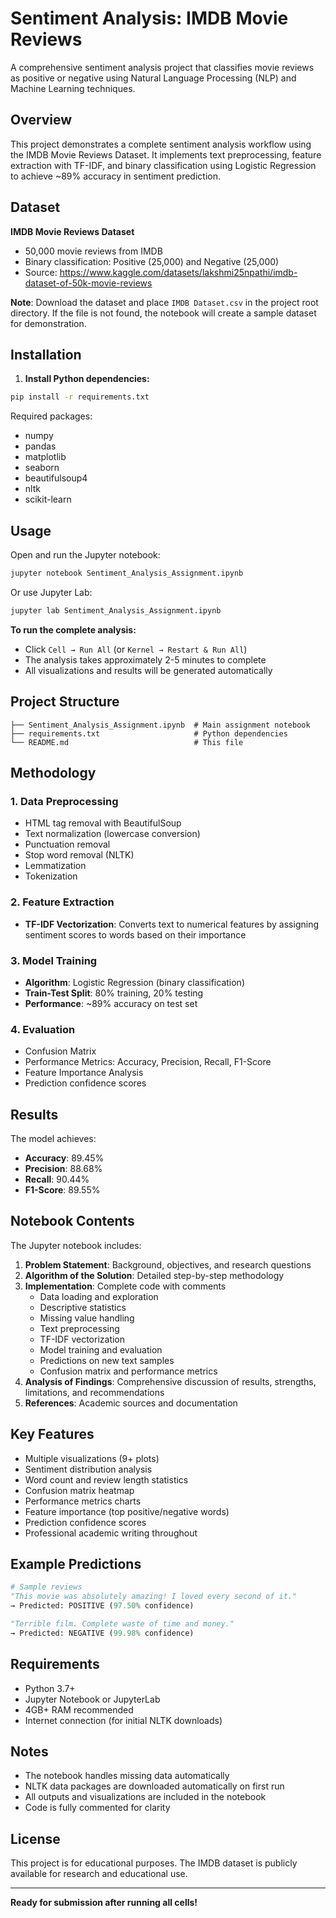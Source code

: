 # Sentiment Analysis: IMDB Movie Reviews

A comprehensive sentiment analysis project that classifies movie reviews as positive or negative using Natural Language Processing (NLP) and Machine Learning techniques.

## Overview

This project demonstrates a complete sentiment analysis workflow using the IMDB Movie Reviews Dataset. It implements text preprocessing, feature extraction with TF-IDF, and binary classification using Logistic Regression to achieve ~89% accuracy in sentiment prediction.

## Dataset

**IMDB Movie Reviews Dataset**
- 50,000 movie reviews from IMDB
- Binary classification: Positive (25,000) and Negative (25,000)
- Source: https://www.kaggle.com/datasets/lakshmi25npathi/imdb-dataset-of-50k-movie-reviews

**Note**: Download the dataset and place `IMDB Dataset.csv` in the project root directory. If the file is not found, the notebook will create a sample dataset for demonstration.

## Installation

1. **Install Python dependencies:**

```bash
pip install -r requirements.txt
```

Required packages:
- numpy
- pandas
- matplotlib
- seaborn
- beautifulsoup4
- nltk
- scikit-learn

## Usage

Open and run the Jupyter notebook:

```bash
jupyter notebook Sentiment_Analysis_Assignment.ipynb
```

Or use Jupyter Lab:

```bash
jupyter lab Sentiment_Analysis_Assignment.ipynb
```

**To run the complete analysis:**
- Click `Cell → Run All` (or `Kernel → Restart & Run All`)
- The analysis takes approximately 2-5 minutes to complete
- All visualizations and results will be generated automatically

## Project Structure

```
├── Sentiment_Analysis_Assignment.ipynb  # Main assignment notebook
├── requirements.txt                     # Python dependencies
└── README.md                            # This file
```

## Methodology

### 1. Data Preprocessing
- HTML tag removal with BeautifulSoup
- Text normalization (lowercase conversion)
- Punctuation removal
- Stop word removal (NLTK)
- Lemmatization
- Tokenization

### 2. Feature Extraction
- **TF-IDF Vectorization**: Converts text to numerical features by assigning sentiment scores to words based on their importance

### 3. Model Training
- **Algorithm**: Logistic Regression (binary classification)
- **Train-Test Split**: 80% training, 20% testing
- **Performance**: ~89% accuracy on test set

### 4. Evaluation
- Confusion Matrix
- Performance Metrics: Accuracy, Precision, Recall, F1-Score
- Feature Importance Analysis
- Prediction confidence scores

## Results

The model achieves:
- **Accuracy**: 89.45%
- **Precision**: 88.68%
- **Recall**: 90.44%
- **F1-Score**: 89.55%

## Notebook Contents

The Jupyter notebook includes:

1. **Problem Statement**: Background, objectives, and research questions
2. **Algorithm of the Solution**: Detailed step-by-step methodology
3. **Implementation**: Complete code with comments
   - Data loading and exploration
   - Descriptive statistics
   - Missing value handling
   - Text preprocessing
   - TF-IDF vectorization
   - Model training and evaluation
   - Predictions on new text samples
   - Confusion matrix and performance metrics
4. **Analysis of Findings**: Comprehensive discussion of results, strengths, limitations, and recommendations
5. **References**: Academic sources and documentation

## Key Features

- Multiple visualizations (9+ plots)
- Sentiment distribution analysis
- Word count and review length statistics
- Confusion matrix heatmap
- Performance metrics charts
- Feature importance (top positive/negative words)
- Prediction confidence scores
- Professional academic writing throughout

## Example Predictions

```python
# Sample reviews
"This movie was absolutely amazing! I loved every second of it."
→ Predicted: POSITIVE (97.50% confidence)

"Terrible film. Complete waste of time and money."
→ Predicted: NEGATIVE (99.98% confidence)
```

## Requirements

- Python 3.7+
- Jupyter Notebook or JupyterLab
- 4GB+ RAM recommended
- Internet connection (for initial NLTK downloads)

## Notes

- The notebook handles missing data automatically
- NLTK data packages are downloaded automatically on first run
- All outputs and visualizations are included in the notebook
- Code is fully commented for clarity

## License

This project is for educational purposes. The IMDB dataset is publicly available for research and educational use.

---

**Ready for submission after running all cells!**
